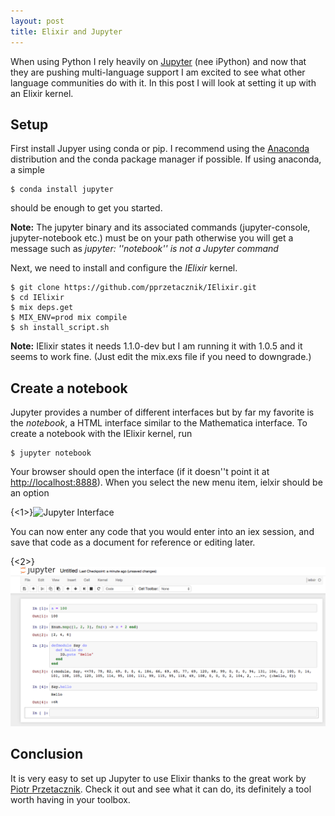 ```yaml
---
layout: post
title: Elixir and Jupyter
---
```


When using Python I rely heavily on [Jupyter](https://jupyter.org/) (nee iPython) and now that they are pushing multi-language support I am excited to see what other language communities do with it. In this post I will look at setting it up with an Elixir kernel.

## Setup

First install Jupyer using conda or pip. I recommend using the [Anaconda](http://continuum.io/downloads) distribution and the conda package manager if possible. If using anaconda, a simple

```
$ conda install jupyter
```

should be enough to get you started. 

**Note:** The jupyter binary and its associated commands (jupyter-console, jupyter-notebook etc.) must be on your path otherwise you will get a message such as *jupyter: ''notebook'' is not a Jupyter command*

Next, we need to install and configure the *IElixir* kernel.

```
$ git clone https://github.com/pprzetacznik/IElixir.git
$ cd IElixir
$ mix deps.get
$ MIX_ENV=prod mix compile
$ sh install_script.sh
```
**Note:** IElixir states it needs 1.1.0-dev but I am running it with 1.0.5 and it seems to work fine. (Just edit the mix.exs file if you need to downgrade.)


## Create a notebook

Jupyter provides a number of different interfaces but by far my favorite is the *notebook*, a HTML interface similar to the Mathematica interface. To create a notebook with the IElixir kernel, run

```
$ jupyter notebook
```

Your browser should open the interface (if it doesn''t point it at [http://localhost:8888](http://localhost:8888)). When you select the new menu item, ielxir should be an option

{<1>}![Jupyter Interface](/content/images/2015/09/Screen-Shot-2015-09-08-at-17-01-00.png)

You can now enter any code that you would enter into an iex session, and save that code as a document for reference or editing later.

{<2>}![Jupyter IElixir Kernel](/images/Screen-Shot-2015-09-08-at-17-03-38-1.png)

## Conclusion

It is very easy to set up Jupyter to use Elixir thanks to the great work by [Piotr Przetacznik](https://twitter.com/pprzetacznik). Check it out and see what it can do, its definitely a tool worth having in your toolbox.

